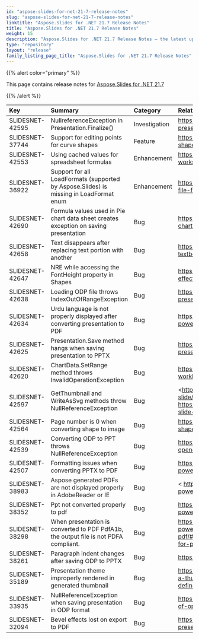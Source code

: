 ```yaml
---
id: "aspose-slides-for-net-21-7-release-notes"
slug: "aspose-slides-for-net-21-7-release-notes"
linktitle: "Aspose.Slides for .NET 21.7 Release Notes"
title: "Aspose.Slides for .NET 21.7 Release Notes"
weight: 15
description: "Aspose.Slides for .NET 21.7 Release Notes – the latest updates and fixes."
type: "repository"
layout: "release"
family_listing_page_title: "Aspose.Slides for .NET 21.7 Release Notes"
---
```


{{% alert color="primary" %}} 

This page contains release notes for [Aspose.Slides for .NET 21.7](https://www.nuget.org/packages/Aspose.Slides.NET/)

{{% /alert %}} 

|**Key**|**Summary**|**Category**|**Related Documentation**|
| :- | :- | :- | :- |
|SLIDESNET-42595|NullreferenceException in Presentation.Finalize()|Investigation|<https://docs.aspose.com/slides/net/manage-presentation/>
|SLIDESNET-37744|Support for editing points for curve shapes|Feature|<https://docs.aspose.com/slides/net/custom-shape/>
|SLIDESNET-42553|Using cached values for spreadsheet formulas|Enhancement|<https://docs.aspose.com/slides/net/chart-worksheet-formulas>
|SLIDESNET-36922|Support for all LoadFormats (supported by Aspose.Slides) is missing in LoadFormat enum|Enhancement|<https://docs.aspose.com/slides/net/get-the-file-format-of-presentation/>
|SLIDESNET-42690|Formula values used in Pie chart data sheet creates exception on saving presentation|Bug|<https://docs.aspose.com/slides/net/powerpoint-charts/>
|SLIDESNET-42658|Text disappears after replacing text portion with another|Bug|<https://docs.aspose.com/slides/net/manage-textbox/>
|SLIDESNET-42647|NRE while accessing the FontHeight property in Shapes|Bug|<https://docs.aspose.com/slides/net/shape-effective-properties/>
|SLIDESNET-42638|Loading ODP file throws IndexOutOfRangeException|Bug|<https://docs.aspose.com/slides/net/open-presentation/>
|SLIDESNET-42634|Urdu language is not properly displayed after converting presentation to PDF|Bug|<https://docs.aspose.com/slides/net/convert-powerpoint-ppt-and-pptx-to-pdf/>
|SLIDESNET-42625|Presentation.Save method hangs when saving presentation to PPTX|Bug|<https://docs.aspose.com/slides/net/save-presentation/>
|SLIDESNET-42620|ChartData.SetRange method throws InvalidOperationException|Bug|<https://docs.aspose.com/slides/net/chart-workbook/#set-chart-data-from-workbook>
|SLIDESNET-42597|GetThumbnail and WriteAsSvg methods throw NullReferenceException|Bug|<https://docs.aspose.com/slides/net/convert-slide/ https://docs.aspose.com/slides/net/render-a-slide-as-an-svg-image/>
|SLIDESNET-42564|Page number is 0 when converting shape to image|Bug|<https://docs.aspose.com/slides/net/create-shape-thumbnails/>
|SLIDESNET-42539|Converting ODP to PPT throws NullReferenceException|Bug|<https://docs.aspose.com/slides/net/convert-openoffice-odp/>
|SLIDESNET-42507|Formatting issues when converting PPTX to PDF|Bug|<https://docs.aspose.com/slides/net/convert-powerpoint-ppt-and-pptx-to-pdf/>
|SLIDESNET-38983|Aspose generated PDFs are not displayed properly in AdobeReader or IE|Bug|< https://docs.aspose.com/slides/net/convert-powerpoint-ppt-and-pptx-to-pdf/>
|SLIDESNET-38352|Ppt not converted properly to pdf|Bug|<https://docs.aspose.com/slides/net/convert-powerpoint-ppt-and-pptx-to-pdf/>
|SLIDESNET-38298|When presentation is converted to PDF PdfA1b, the output file is not PDFA compliant.|Bug|<https://docs.aspose.com/slides/net/convert-powerpoint-ppt-and-pptx-to-pdf/#accessibility-and-compliance-standards-for-pdf>
|SLIDESNET-38261|Paragraph indent changes after saving ODP to PPTX|Bug|<https://docs.aspose.com/slides/net/paragraph/>
|SLIDESNET-35189|Presentation theme improperly rendered in generated thumbnail|Bug|<https://docs.aspose.com/slides/net/generating-a-thumbnail-from-a-slide-with-user-defined-dimensions/>
|SLIDESNET-33935|NullReferenceException when saving presentation in ODP format|Bug|<https://docs.aspose.com/slides/net/conversion-of-openoffice-document/>
|SLIDESNET-32094|Bevel effects lost on export to PDF|Bug|<https://docs.aspose.com/slides/net/convert-presentation/#presentation-to-pdf-conversion>